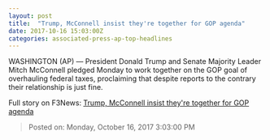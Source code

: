 ```yaml
---
layout: post
title:  "Trump, McConnell insist they're together for GOP agenda"
date: 2017-10-16 15:03:00Z
categories: associated-press-ap-top-headlines
---
```


WASHINGTON (AP) — President Donald Trump and Senate Majority Leader Mitch McConnell pledged Monday to work together on the GOP goal of overhauling federal taxes, proclaiming that despite reports to the contrary their relationship is just fine.


Full story on F3News: [Trump, McConnell insist they're together for GOP agenda](http://www.f3nws.com/n/2ajzrC)

> Posted on: Monday, October 16, 2017 3:03:00 PM
